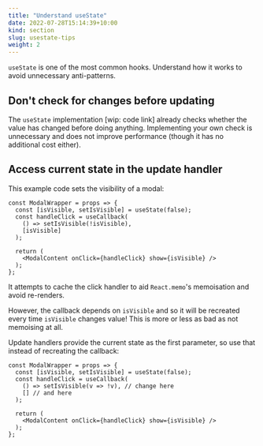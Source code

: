```yaml
---
title: "Understand useState"
date: 2022-07-28T15:14:39+10:00
kind: section
slug: usestate-tips
weight: 2
---
```


`useState` is one of the most common hooks. Understand how it works to avoid unnecessary anti-patterns.

## Don't check for changes before updating

The `useState` implementation [wip: code link] already checks whether the value has changed before doing anything. Implementing your own check is unnecessary and does not improve performance (though it has no additional cost either).


## Access current state in the update handler

This example code sets the visibility of a modal:

```React
const ModalWrapper = props => {
  const [isVisible, setIsVisible] = useState(false);
  const handleClick = useCallback(
    () => setIsVisible(!isVisible),
    [isVisible]
  );

  return (
    <ModalContent onClick={handleClick} show={isVisible} />
  );
};

```

It attempts to cache the click handler to aid `React.memo`'s memoisation and avoid re-renders.

However, the callback depends on `isVisible` and so it will be recreated every time `isVisible` changes value! This is more or less as bad as not memoising at all.

Update handlers provide the current state as the first parameter, so use that instead of recreating the callback:

```React
const ModalWrapper = props => {
  const [isVisible, setIsVisible] = useState(false);
  const handleClick = useCallback(
    () => setIsVisible(v => !v), // change here
    [] // and here
  ); 

  return (
    <ModalContent onClick={handleClick} show={isVisible} />
  );
};

```

